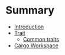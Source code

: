 # Summary

- [Introduction](intro.md)
- [Trait](trait.md)
    - [Common traits](trait-common-traits.md)
- [Cargo Workspace](workspace.md)


